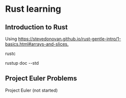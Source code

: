 # Rust learning 

## Introduction to Rust

Using <https://stevedonovan.github.io/rust-gentle-intro/1-basics.html#arrays-and-slices.>

rustc

rustup doc --std

## Project Euler Problems

Project Euler (not started)
